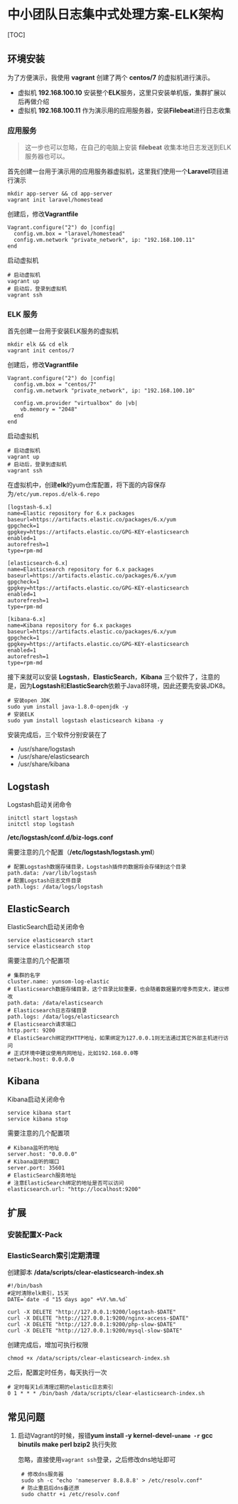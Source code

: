 # 中小团队日志集中式处理方案-ELK架构

[TOC]

## 环境安装

为了方便演示，我使用 **vagrant** 创建了两个 **centos/7** 的虚拟机进行演示。

- 虚拟机 **192.168.100.10** 安装整个**ELK**服务，这里只安装单机版，集群扩展以后再做介绍
- 虚拟机 **192.168.100.11** 作为演示用的应用服务器，安装**Filebeat**进行日志收集

### 应用服务

> 这一步也可以忽略，在自己的电脑上安装 **filebeat** 收集本地日志发送到ELK服务器也可以。

首先创建一台用于演示用的应用服务器虚拟机，这里我们使用一个**Laravel**项目进行演示

    mkdir app-server && cd app-server
    vagrant init laravel/homestead

创建后，修改**Vagrantfile**

    Vagrant.configure("2") do |config|
      config.vm.box = "laravel/homestead"
      config.vm.network "private_network", ip: "192.168.100.11"
    end

启动虚拟机

    # 启动虚拟机
    vagrant up
    # 启动后，登录到虚拟机
    vagrant ssh



### ELK 服务

首先创建一台用于安装ELK服务的虚拟机

    mkdir elk && cd elk
    vagrant init centos/7

创建后，修改**Vagrantfile**

    Vagrant.configure("2") do |config|
      config.vm.box = "centos/7" 
      config.vm.network "private_network", ip: "192.168.100.10"
     
      config.vm.provider "virtualbox" do |vb|
        vb.memory = "2048"
      end
    end

启动虚拟机

    # 启动虚拟机
    vagrant up
    # 启动后，登录到虚拟机
    vagrant ssh

在虚拟机中，创建**elk**的yum仓库配置，将下面的内容保存为`/etc/yum.repos.d/elk-6.repo`

    [logstash-6.x]
    name=Elastic repository for 6.x packages
    baseurl=https://artifacts.elastic.co/packages/6.x/yum
    gpgcheck=1
    gpgkey=https://artifacts.elastic.co/GPG-KEY-elasticsearch
    enabled=1
    autorefresh=1
    type=rpm-md

    [elasticsearch-6.x]
    name=Elasticsearch repository for 6.x packages
    baseurl=https://artifacts.elastic.co/packages/6.x/yum
    gpgcheck=1
    gpgkey=https://artifacts.elastic.co/GPG-KEY-elasticsearch
    enabled=1
    autorefresh=1
    type=rpm-md
    
    [kibana-6.x]
    name=Kibana repository for 6.x packages
    baseurl=https://artifacts.elastic.co/packages/6.x/yum
    gpgcheck=1
    gpgkey=https://artifacts.elastic.co/GPG-KEY-elasticsearch
    enabled=1
    autorefresh=1
    type=rpm-md
    
接下来就可以安装 **Logstash**，**ElasticSearch**，**Kibana** 三个软件了，注意的是，因为**Logstash**和**ElasticSearch**依赖于Java8环境，因此还要先安装JDK8。

    # 安装open JDK
    sudo yum install java-1.8.0-openjdk -y
    # 安装ELK
    sudo yum install logstash elasticsearch kibana -y

安装完成后，三个软件分别安装在了

- /usr/share/logstash
- /usr/share/elasticsearch
- /usr/share/kibana


## Logstash

Logstash启动关闭命令

    initctl start logstash
    initctl stop logstash

**/etc/logstash/conf.d/biz-logs.conf**

<script src="https://gist.github.com/mylxsw/48f2981274a259495ea0a8d027bcd239.js"></script>

需要注意的几个配置（**/etc/logstash/logstash.yml**）
    
    # 配置Logstash数据存储目录，Logstash插件的数据将会存储到这个目录
    path.data: /var/lib/logstash
    # 配置Logstash日志文件目录
    path.logs: /data/logs/logstash

## ElasticSearch

ElasticSearch启动关闭命令

    service elasticsearch start
    service elasticsearch stop

需要注意的几个配置项

    # 集群的名字
    cluster.name: yunsom-log-elastic
    # Elasticsearch数据存储目录，这个目录比较重要，也会随着数据量的增多而变大，建议修改
    path.data: /data/elasticsearch
    # Elasticsearch日志存储目录
    path.logs: /data/logs/elasticsearch
    # Elasticsearch请求端口
    http.port: 9200
    # ElasticSearch绑定的HTTP地址，如果绑定为127.0.0.1则无法通过其它外部主机进行访问
    # 正式环境中建议使用内网地址，比如192.168.0.0等
    network.host: 0.0.0.0

## Kibana

Kibana启动关闭命令

    service kibana start
    service kibana stop

需要注意的几个配置项

    # Kibana监听的地址
    server.host: "0.0.0.0"
    # Kibana监听的端口
    server.port: 35601
    # ElasticSearch服务地址
    # 注意ElasticSearch绑定的地址是否可以访问
    elasticsearch.url: "http://localhost:9200"


## 扩展

### 安装配置X-Pack

### ElasticSearch索引定期清理

创建脚本 **/data/scripts/clear-elasticsearch-index.sh**

    #!/bin/bash
    #定时清除elk索引，15天
    DATE=`date -d "15 days ago" +%Y.%m.%d`
    
    curl -X DELETE "http://127.0.0.1:9200/logstash-$DATE"
    curl -X DELETE "http://127.0.0.1:9200/nginx-access-$DATE"
    curl -X DELETE "http://127.0.0.1:9200/php-slow-$DATE"
    curl -X DELETE "http://127.0.0.1:9200/mysql-slow-$DATE"

创建完成后，增加可执行权限

    chmod +x /data/scripts/clear-elasticsearch-index.sh

之后，配置定时任务，每天执行一次

    # 定时每天1点清理过期的elastic日志索引
    0 1 * * * /bin/bash /data/scripts/clear-elasticsearch-index.sh

## 常见问题

1. 启动Vagrant的时候，报错**yum install -y kernel-devel-`uname -r` gcc binutils make perl bzip2** 执行失败

    忽略，直接使用`vagrant ssh`登录，之后修改dns地址即可
    
        # 修改dns服务器
        sudo sh -c "echo 'nameserver 8.8.8.8' > /etc/resolv.conf"
        # 防止重启后dns备还原
        sudo chattr +i /etc/resolv.conf

